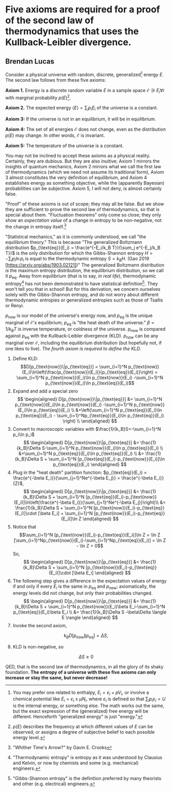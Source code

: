 # Five axioms are required for a proof of the second law of thermodynamics that uses the Kullback-Leibler divergence.

## Brendan Lucas
Consider a physical universe with random, discrete, generalized[^1] energy $E$. The second law follows from these five axioms:

**Axiom 1.** Energy is a discrete random variable $E$ in a sample space $\mathcal{E}\ni E_i\forall i$ with marginal probability $p(E)$[^2].

**Axiom 2.**  The expected energy $\langle E \rangle=\sum_i p_i E_i$ of the universe is a constant.

**Axiom 3:** If the universe is not in an equilibrium, it will be in equilibrium.

**Axiom 4:** The set of all energies $\mathcal{E}$ does not change, even as the distribution $p(E)$ may change. In other words, $\mathcal{E}$ is invariant.
 
**Axiom 5:** The temperature of the universe is a constant.

You may not be inclined to accept these axioms as a physical reality. Certainly, they are dubious. But they are also inuitive; Axiom 1 mirrors the insights of quantum mechanics, Axiom 2 mirrors what we call the first law of thermodynamics (which we need not assume its traditional form), Axiom 3 almost constitutes the very definition of equilibrium, and Axiom 4 establishes energy as something objective, while the (apparently Bayesian) probabilities can be subjective. Axiom 5, I will not deny, is almost certainly false.

"Proof" of these axioms is out of scope; they may all be false. But we show they are sufficient to prove the second law of thermodynamics, so that is special about them. "Fluctuation theorems" only come so close; they only show an *expectation value* of a change in entropy to be non-negative, not the change in entropy itself.[^3]


"Statistical mechanics," as it is commonly understood, we call "the equilibrium theory." This is because "The generalized Boltzmann distribution $p_{\text{eq}}(E_i) = \frac{e^{-E_i/k_B T}}{\sum_j e^{-E_j/k_B T}}$ is the only distribution for which the Gibbs-Shannon entropy $H = -\sum_i p_i\ln p_i$ is equal to the thermodynamic entropy $S=k_B H$. (Gao 2019 [https://arxiv.org/abs/1903.02121])" The generalized Boltzmann distribution *is* the maximum entropy distribution, the equilibrium distribution, so we call it $p_{\text{eq}}$. Away from equilibrium (that is to say, *in real life*), thermodynamic entropy[^4] has not been demonstrated to have statistical definition[^5]. They won't tell you that in school! But for this derivation, we concern ourselves solely with the Gibbs-Shannon entropy, and do not worry about different thermodynamic entropies or generalized entropies such as those of Tsallis or Renyi.

$p_{\text{now}}$ is our model of the universe's energy now, and $p_{\text{eq}}$ is the unique marginal of $\mathcal{E}$'s equilibrium; $p_{\text{eq}}$ is "the heat death of the universe." $\beta=1/k_BT$ is inverse temperature, or coldness of the universe. $p_{\text{now}}$ is compared against $p_{\text{eq}}$ with the Kullback-Leibler divergence (KLD). $p_{\text{now}}$ can be any marginal over $\mathcal{E}$, including the equilibrium distribution (but hopefully not, if one likes to live). *The fourth axiom is required to define the KLD*.

1. Define KLD:
$$D[p_{\text{now}}\|p_{\text{eq}}] = \sum_{i=1}^N p_{\text{now}}(E_i)\ln\left(\frac{p_{\text{now}}(E_i)}{p_{\text{eq}}(E_i)}\right) = \sum_{i=1}^N p_{\text{now}}(E_i)\ln p_{\text{now}}(E_i) -\sum_{i=1}^N p_{\text{now}}(E_i)\ln p_{\text{eq}}(E_i)$$
2. Expand and add a special zero
$$
\begin{aligned}
D[p_{\text{now}}\|p_{\text{eq}}] &= \sum_{i=1}^N p_{\text{now}}(E_i)\ln p_{\text{now}}(E_i) -\sum_{i=1}^N p_{\text{now}}(E_i)\ln p_{\text{eq}}(E_i) \\
&+\left(\sum_{i=1}^N p_{\text{eq}}(E_i)\ln p_{\text{eq}}(E_i) - \sum_{i=1}^Np_{\text{eq}}(E_i)\ln p_{\text{eq}}(E_i) \right)  \\
\end{aligned}
$$
3. Convert to macroscopic variables with $\frac{1}{k_B}S=-\sum_{i=1}^N p_i\ln p_i$
$$
\begin{aligned}
D[p_{\text{now}}\|p_{\text{eq}}] &= \frac{1}{k_B}\Delta S-\sum_{i=1}^N p_{\text{now}}(E_i)\ln p_{\text{eq}}(E_i) \\
&+\sum_{i=1}^N p_{\text{eq}}(E_i)\ln p_{\text{eq}}(E_i)  \\
&= \frac{1}{k_B}\Delta S + \sum_{i=1}^N [p_{\text{eq}}(E_i)-p_{\text{now}}(E_i)]\ln p_{\text{eq}}(E_i)
\end{aligned}
$$
4. Plug in the "heat death" partition function: $p_{\text{eq}}(E_i) = \frac{e^{-\beta E_i}}{\sum_{j=1}^Ne^{-\beta E_j}} = \frac{e^{-\beta E_i}}{Z}$,
$$
\begin{aligned}
D[p_{\text{now}}\|p_{\text{eq}}] &= \frac{1}{k_B}\Delta S + \sum_{i=1}^N [p_{\text{eq}}(E_i)-p_{\text{now}}(E_i)]\ln\left(\frac{e^{-\beta E_i}}{\sum_{j=1}^Ne^{-\beta E_j}}\right)\\
&= \frac{1}{k_B}\Delta S + \sum_{i=1}^N [p_{\text{now}}(E_i)-p_{\text{eq}}(E_i)]\cdot [\beta E_i] + \sum_{i=1}^N [p_{\text{now}}(E_i)-p_{\text{eq}}(E_i)]\ln Z
\end{aligned}
$$
5. Notice that
$$\sum_{i=1}^N [p_{\text{now}}(E_i)-p_{\text{eq}}(E_i)]\ln Z = \ln Z [\sum_{i=1}^Np_{\text{now}}(E_i)-\sum_{i=1}^Np_{\text{eq}}(E_i)] = \ln Z - \ln Z = 0$$
So, 
$$
\begin{aligned}
D[p_{\text{now}}\|p_{\text{eq}}] &= \frac{1}{k_B}\Delta S + \sum_{i=1}^N [p_{\text{now}}(E_i)-p_{\text{eq}}(E_i)]\cdot [\beta E_i]
\end{aligned}
$$
6. The following step gives a difference in the expectation values of energy if and only if every $E_i$ is the same in $p_{\text{eq}}$ and $p_{\text{now}}$; axiomatically, the energy levels did not change, but only their probabilities changed. 
$$
\begin{aligned}
D[p_{\text{now}}\|p_{\text{eq}}] &= \frac{1}{k_B}\Delta S + \sum_{i=1}^N p_{\text{now}}(E_i)\beta E_i-\sum_{i=1}^N p_{\text{eq}}(E_i)\beta E_i \\
&= \frac{1}{k_B}\Delta S -\beta\Delta \langle E \rangle
\end{aligned}
$$
7. Invoke the second axiom,

$$k_B D[p_{\text{now}}\|p_{\text{eq}}] = \Delta S,$$

8. KLD is non-negative, so

$$\Delta S\geq 0$$

QED, that is the second law of thermodynamics, in all the glory of its shaky foundation. **The entropy of a universe with these five axioms can only increase or stay the same, but never decrease!**

[^1]: You may prefer one related to enthalpy, $E_i = \varepsilon_i + pV_i$, or involve a chemical potential like $E_i = \varepsilon_i \pm \mu N_i$, where $\varepsilon_i$ is defined so that $\sum_{i} p_i \varepsilon_i = U$ is the internal energy, or something else. The math works out the same, but the exact expression of the (generalized) free energy will be different. Henceforth "generalized energy" is just "energy."

[^2]:$p(E)$ describes the frequency at which different values of $E$ can be observed, or assigns a degree of subjective belief to each possible energy level.

[^3]: "Whither Time's Arrow?" by Gavin E. Crooks


[^4]: "Thermodynamic entropy" is entropy as it was understood by Clausius and Kelvin, or now by chemists and some (e.g. mechanical) engineers.

[^5]: "Gibbs-Shannon entropy" is the definition preferred by many theorists and other (e.g. electrical) engineers.
